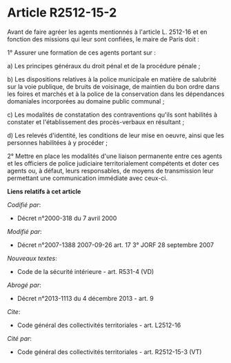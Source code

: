 # Article R2512-15-2

Avant de faire agréer les agents mentionnés à l'article L. 2512-16 et en fonction des missions qui leur sont confiées, le
maire de Paris doit :

1° Assurer une formation de ces agents portant sur :

a) Les principes généraux du droit pénal et de la procédure pénale ;

b) Les dispositions relatives à la police municipale en matière de salubrité sur la voie publique, de bruits de voisinage, de
maintien du bon ordre dans les foires et marchés et à la police de la conservation dans les dépendances domaniales
incorporées au domaine public communal ;

c) Les modalités de constatation des contraventions qu'ils sont habilités à constater et l'établissement des procès-verbaux
en résultant ;

d) Les relevés d'identité, les conditions de leur mise en oeuvre, ainsi que les personnes habilitées à y procéder ;

2° Mettre en place les modalités d'une liaison permanente entre ces agents et les officiers de police judiciaire
territorialement compétents et doter ces agents ou, à défaut, leurs responsables, de moyens de transmission leur permettant
une communication immédiate avec ceux-ci.

**Liens relatifs à cet article**

_Codifié par_:

  - Décret n°2000-318 du 7 avril 2000

_Modifié par_:

  - Décret n°2007-1388 2007-09-26 art. 17 3° JORF 28 septembre 2007

_Nouveaux textes_:

  - Code de la sécurité intérieure - art. R531-4 (VD)

_Abrogé par_:

  - Décret n°2013-1113 du 4 décembre 2013 - art. 9

_Cite_:

  - Code général des collectivités territoriales - art. L2512-16

_Cité par_:

  - Code général des collectivités territoriales - art. R2512-15-3 (VT)
